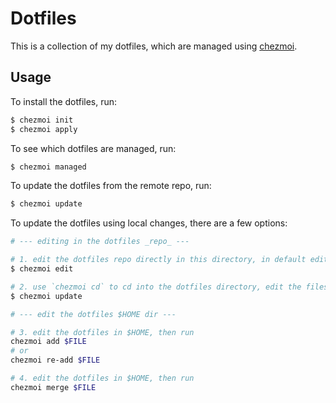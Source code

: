 # Dotfiles

This is a collection of my dotfiles, which are managed using [chezmoi](https://www.chezmoi.io/).

## Usage

To install the dotfiles, run:

```sh
$ chezmoi init
$ chezmoi apply
```

To see which dotfiles are managed, run:

```sh
$ chezmoi managed
```

To update the dotfiles from the remote repo, run:

```sh
$ chezmoi update
```

To update the dotfiles using local changes, there are a few options:

```sh
# --- editing in the dotfiles _repo_ ---

# 1. edit the dotfiles repo directly in this directory, in default editor
$ chezmoi edit

# 2. use `chezmoi cd` to cd into the dotfiles directory, edit the files directly, then `chezmoi apply` to apply the managed changes
$ chezmoi update

# --- edit the dotfiles $HOME dir ---

# 3. edit the dotfiles in $HOME, then run
chezmoi add $FILE
# or
chezmoi re-add $FILE

# 4. edit the dotfiles in $HOME, then run
chezmoi merge $FILE
```

